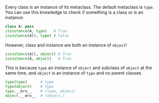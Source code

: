 Every class is an instance of its metaclass. The default metaclass is `type`. You can use this knowledge to check if something is a class or is an instance:

```python
class A: pass
isinstance(A, type)   # True
isinstance(A(), type) # False
```

However, class and instance are both an instance of `object`!

```python
isinstance(A(), object) # True
isinstance(A, object)   # True
```

This is because `type` an instance of `object` and subclass of `object` at the same time, and `object` is an instance of `type` and no parent classes.

```python
type(type)      # type
type(object)    # type
type.__mro__    # (type, object)
object.__mro__  # (object,)
```
